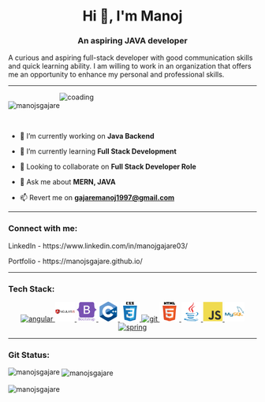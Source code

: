 <h1 align="center">Hi 👋, I'm Manoj</h1>
<h3 align="center">An aspiring JAVA developer</h3>
<p>A curious and aspiring full-stack developer with good
communication skills and quick learning ability. I am
willing to work in an organization that offers me an
opportunity to enhance my personal and professional
skills.</p>
<hr>
<img align="right" alt="coading" width=400 src="https://cdn.dribbble.com/users/1162077/screenshots/3848914/programmer.gif"/>




<p align="left"> <img src="https://komarev.com/ghpvc/?username=manojsgajare&label=Profile%20views&color=0e75b6&style=flat" alt="manojsgajare" /> </p>

<p align="left"> <a href="https://twitter.com/" target="blank"><img src="https://img.shields.io/twitter/follow/?logo=twitter&style=for-the-badge" alt="" /></a> </p>

- 🔭 I’m currently working on **Java Backend**

- 🌱 I’m currently learning **Full Stack Development**

- 👯 Looking to collaborate on **Full Stack Developer Role**

- 💬 Ask me about **MERN, JAVA**

- 📫 Revert me on  **gajaremanoj1997@gmail.com**
<hr>

<h3 align="left">Connect with me:</h3>
<p>LinkedIn - https://www.linkedin.com/in/manojgajare03/</p>
<p>Portfolio - https://manojsgajare.github.io/</p>
<hr>
<p align="left">
</p>

<h3 align="left">Tech Stack:</h3>
<p align="center"> <a href="https://angular.io" target="_blank" rel="noreferrer"> <img src="https://angular.io/assets/images/logos/angular/angular.svg" alt="angular" width="40" height="40"/> </a> <a href="https://angular.io" target="_blank" rel="noreferrer"> <img src="https://raw.githubusercontent.com/devicons/devicon/master/icons/angularjs/angularjs-original-wordmark.svg" alt="angularjs" width="40" height="40"/> </a> <a href="https://getbootstrap.com" target="_blank" rel="noreferrer"> <img src="https://raw.githubusercontent.com/devicons/devicon/master/icons/bootstrap/bootstrap-plain-wordmark.svg" alt="bootstrap" width="40" height="40"/> </a> <a href="https://www.w3schools.com/cpp/" target="_blank" rel="noreferrer"> <img src="https://raw.githubusercontent.com/devicons/devicon/master/icons/cplusplus/cplusplus-original.svg" alt="cplusplus" width="40" height="40"/> </a> <a href="https://www.w3schools.com/css/" target="_blank" rel="noreferrer"> <img src="https://raw.githubusercontent.com/devicons/devicon/master/icons/css3/css3-original-wordmark.svg" alt="css3" width="40" height="40"/> </a> <a href="https://git-scm.com/" target="_blank" rel="noreferrer"> <img src="https://www.vectorlogo.zone/logos/git-scm/git-scm-icon.svg" alt="git" width="40" height="40"/> </a> <a href="https://www.w3.org/html/" target="_blank" rel="noreferrer"> <img src="https://raw.githubusercontent.com/devicons/devicon/master/icons/html5/html5-original-wordmark.svg" alt="html5" width="40" height="40"/> </a> <a href="https://www.java.com" target="_blank" rel="noreferrer"> <img src="https://raw.githubusercontent.com/devicons/devicon/master/icons/java/java-original.svg" alt="java" width="40" height="40"/> </a> <a href="https://developer.mozilla.org/en-US/docs/Web/JavaScript" target="_blank" rel="noreferrer"> <img src="https://raw.githubusercontent.com/devicons/devicon/master/icons/javascript/javascript-original.svg" alt="javascript" width="40" height="40"/> </a> <a href="https://www.mysql.com/" target="_blank" rel="noreferrer"> <img src="https://raw.githubusercontent.com/devicons/devicon/master/icons/mysql/mysql-original-wordmark.svg" alt="mysql" width="40" height="40"/> </a> <a href="https://spring.io/" target="_blank" rel="noreferrer"> <img src="https://www.vectorlogo.zone/logos/springio/springio-icon.svg" alt="spring" width="40" height="40"/> </a> </p>

<hr>
<h3 align="left"> Git Status:</h3>
<p><img align="left" src="https://github-readme-stats.vercel.app/api/top-langs?username=manojsgajare&show_icons=true&theme=tokyonight" alt="manojsgajare" /></p>

<p>&nbsp;<img align="center" src="https://github-readme-stats.vercel.app/api?username=manojsgajare&show_icons=true&theme=tokyonight" alt="manojsgajare" /></p>

<p><img align="center" src="https://github-readme-streak-stats.herokuapp.com/?user=manojsgajare&show_icons=true&theme=tokyonight" alt="manojsgajare" /></p>

